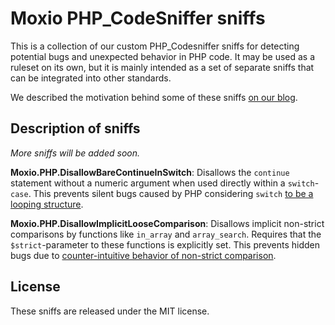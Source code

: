 Moxio PHP_CodeSniffer sniffs
=============================
This is a collection of our custom PHP_Codesniffer sniffs for detecting potential bugs 
and unexpected behavior in PHP code. It may be used as a ruleset on its own, but it is mainly
intended as a set of separate sniffs that can be integrated into other standards.

We described the motivation behind some of these sniffs [on our blog](https://www.moxio.com/blog/10/detecting-hidden-bugs-in-php-code-using-php-codesniffer).

Description of sniffs
---------------------
_More sniffs will be added soon._

**Moxio.PHP.DisallowBareContinueInSwitch**: Disallows the `continue` statement without a numeric
argument when used directly within a `switch`-`case`. This prevents silent bugs caused by PHP 
considering `switch` [to be a looping structure](http://php.net/manual/en/control-structures.switch.php).

**Moxio.PHP.DisallowImplicitLooseComparison**: Disallows implicit non-strict comparisons by functions
like `in_array` and `array_search`. Requires that the `$strict`-parameter to these functions is
explicitly set. This prevents hidden bugs due to [counter-intuitive behavior of non-strict 
comparison](https://twitter.com/fabpot/status/460707769990266880).

License
-------
These sniffs are released under the MIT license.
